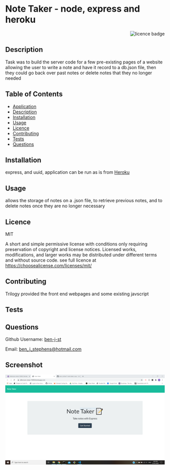 #  Note Taker - node, express and heroku  

    
<div align="right"><img alt="licence badge" src="https://img.shields.io/badge/licence-MIT-yellow"></div>

## Description 

Task was to build the server code for a few pre-existing pages of a website allowing the user to write a note and have it record to a db.json file, then they could go back over past notes or delete notes that they no longer needed

## Table of Contents

* <a href="https://afternoon-mesa-72858.herokuapp.com/" target="_blank">Application</a>
* [Description](#Description)
* [Installation](#Installation)
* [Usage](#Usage)
* [Licence](#Licence)
* [Contributing](#Contributing)
* [Tests](#Tests)
* [Questions](#Questions)

## Installation

express, and uuid, application can be run as is from <a href="https://afternoon-mesa-72858.herokuapp.com/" target="_blank">Heroku</a>

## Usage

allows the storage of notes on a .json file, to retrieve previous notes, and to delete notes once they are no longer necessary 

## Licence 

MIT

A short and simple permissive license with conditions only requiring preservation of copyright and license notices. Licensed works, modifications, and larger works may be distributed under different terms and without source code. see full licence at https://choosealicense.com/licenses/mit/

## Contributing 

Trilogy provided the front end webpages and some existing javscript

## Tests


## Questions

Github Username: <a href="https://github.com/ben-j-st">ben-j-st</a>

Email: ben_j_stephens@hotmail.com


## Screenshot 

![screenshot](public/img/note.PNG)